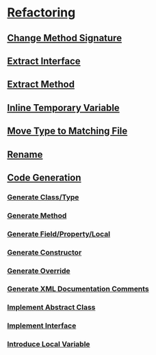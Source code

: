 # [Refactoring](refactoring-vb.md)
## [Change Method Signature](refactoring/change-method-signature.md)
## [Extract Interface](refactoring/extract-interface.md)
## [Extract Method](refactoring/extract-method.md)
## [Inline Temporary Variable](refactoring/inline-temporary-variable.md)
## [Move Type to Matching File](refactoring/move-type-to-matching-file.md)
## [Rename](refactoring/rename.md)
## [Code Generation](code-generation-vb.md)
### [Generate Class/Type](code-generation/generate-class-type.md)
### [Generate Method](code-generation/generate-method.md)
### [Generate Field/Property/Local](code-generation/generate-field-property-local.md)
### [Generate Constructor](code-generation/generate-constructor.md)
### [Generate Override](code-generation/generate-override.md)
### [Generate XML Documentation Comments](code-generation/generate-xml-documentation-comments.md)
### [Implement Abstract Class](code-generation/implement-abstract-class.md)
### [Implement Interface](code-generation/implement-interface.md)
### [Introduce Local Variable](code-generation/introduce-local-variable.md)